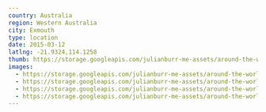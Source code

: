 ```yaml
---
country: Australia
region: Western Australia
city: Exmouth
type: location
date: 2015-03-12
latlng: -21.9324,114.1258
thumb: https://storage.googleapis.com/julianburr-me-assets/around-the-world/australia/exmouth/IMG_9150--thumb.JPG
images:
  - https://storage.googleapis.com/julianburr-me-assets/around-the-world/australia/exmouth/IMG_9108.JPG
  - https://storage.googleapis.com/julianburr-me-assets/around-the-world/australia/exmouth/IMG_9118.JPG
  - https://storage.googleapis.com/julianburr-me-assets/around-the-world/australia/exmouth/IMG_9134.JPG
  - https://storage.googleapis.com/julianburr-me-assets/around-the-world/australia/exmouth/IMG_9150.JPG
---
```

